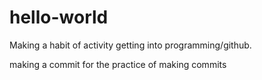 # hello-world
Making a habit of activity getting into programming/github.

making a commit for the practice of making commits
